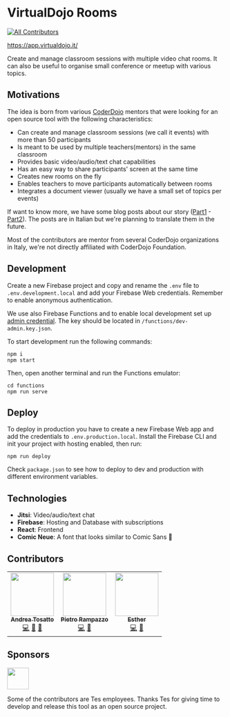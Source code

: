 # VirtualDojo Rooms
<!-- ALL-CONTRIBUTORS-BADGE:START - Do not remove or modify this section -->
[![All Contributors](https://img.shields.io/badge/all_contributors-3-orange.svg?style=flat-square)](#contributors-)
<!-- ALL-CONTRIBUTORS-BADGE:END -->
https://app.virtualdojo.it/

Create and manage classroom sessions with multiple video chat rooms. It can also be useful to organise small conference or meetup with various topics.

## Motivations
The idea is born from various [CoderDojo](https://coderdojo.com/) mentors that were looking for an open source tool with the following characteristics:

- Can create and manage classroom sessions (we call it events) with more than 50 participants
- Is meant to be used by multiple teachers(mentors) in the same classroom
- Provides basic video/audio/text chat capabilities
- Has an easy way to share participants' screen at the same time
- Creates new rooms on the fly
- Enables teachers to move participants automatically between rooms
- Integrates a document viewer (usually we have a small set of topics per events)

If want to know more, we have some blog posts about our story ([Part1](https://medium.com/@angiulina1984/tutto-quello-che-serve-sapere-per-organizzare-un-virtual-dojo-8f3e5ec45a08) - [Part2](https://medium.com/@gbonanome/virtualdojo-seconda-iterazione-4a9299bd4521)). The posts are in Italian but we're planning to translate them in the future.

Most of the contributors are mentor from several CoderDojo organizations in Italy, we're not directly affiliated with CoderDojo Foundation.

## Development
Create a new Firebase project and copy and rename the `.env` file to `.env.development.local` and add your Firebase Web credentials. Remember to enable anonymous authentication.

We use also Firebase Functions and to enable local development set up [admin credential](https://firebase.google.com/docs/functions/local-emulator#set_up_admin_credentials_optional). The key should be located in `/functions/dev-admin.key.json`.

To start development run the following commands:

```
npm i
npm start
```

Then, open another terminal and run the Functions emulator:

```
cd functions
npm run serve
```

## Deploy

To deploy in production you have to create a new Firebase Web app and add the credentials to `.env.production.local`. Install the Firebase CLI and init your project with hosting enabled, then run:

```
npm run deploy
```

Check `package.json` to see how to deploy to dev and production with different environment variables.

## Technologies

- **Jitsi**: Video/audio/text chat
- **Firebase**: Hosting and Database with subscriptions
- **React**: Frontend
- **Comic Neue**: A font that looks similar to Comic Sans 🎨

## Contributors

<!-- ALL-CONTRIBUTORS-LIST:START - Do not remove or modify this section -->
<!-- prettier-ignore-start -->
<!-- markdownlint-disable -->
<table>
  <tr>
    <td align="center"><a href="https://github.com/andtos90"><img src="https://avatars2.githubusercontent.com/u/2692166?v=4" width="100px;" alt=""/><br /><sub><b>Andrea Tosatto</b></sub></a><br /><a href="https://github.com/virtualdojo/virtualdojo-rooms/commits?author=andtos90" title="Code">💻</a> <a href="https://github.com/virtualdojo/virtualdojo-rooms/commits?author=andtos90" title="Documentation">📖</a> <a href="#design-andtos90" title="Design">🎨</a></td>
    <td align="center"><a href="https://peterampazzo.com"><img src="https://avatars0.githubusercontent.com/u/4621567?v=4" width="100px;" alt=""/><br /><sub><b>Pietro Rampazzo</b></sub></a><br /><a href="https://github.com/virtualdojo/virtualdojo-rooms/commits?author=peterampazzo" title="Code">💻</a> <a href="#ideas-peterampazzo" title="Ideas, Planning, & Feedback">🤔</a></td>
    <td align="center"><a href="https://github.com/esthercodes"><img src="https://avatars2.githubusercontent.com/u/8407403?v=4" width="100px;" alt=""/><br /><sub><b>Esther</b></sub></a><br /><a href="https://github.com/virtualdojo/virtualdojo-rooms/commits?author=esthercodes" title="Code">💻</a> <a href="#design-esthercodes" title="Design">🎨</a></td>
  </tr>
</table>

<!-- markdownlint-enable -->
<!-- prettier-ignore-end -->
<!-- ALL-CONTRIBUTORS-LIST:END -->
## Sponsors

<a href="https://www.tes.com"><img src="https://www.tes.com/logo.svg?variation=black" height="50px" /></a>

Some of the contributors are Tes employees. Thanks Tes for giving time to develop and release this tool as an open source project.
